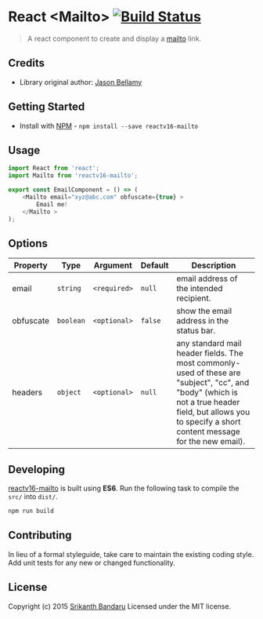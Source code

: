 # React &lt;Mailto&gt; [![Build Status](https://travis-ci.org/jasonbellamy/react-mailto.png?branch=master)](https://travis-ci.org/jasonbellamy/react-mailto)

> A react component to create and display a [mailto](https://developer.mozilla.org/en-US/docs/Web/Guide/HTML/Email_links) link.


## Credits
- Library original author: [Jason Bellamy](https://github.com/jasonbellamy)

## Getting Started

- Install with [NPM](https://www.npmjs.org/) - `npm install --save reactv16-mailto`


## Usage

```javascript
import React from 'react';
import Mailto from 'reactv16-mailto';

export const EmailComponent = () => (
    <Mailto email="xyz@abc.com" obfuscate={true} >
        Email me!
    </Mailto >
);
```


## Options


Property  | Type      | Argument     | Default   | Description
----------|-----------|--------------|-----------|------------
email     | `string`  | `<required>` | `null`    | email address of the intended recipient.
obfuscate | `boolean` | `<optional>` | `false`   | show the email address in the status bar.
headers   | `object`  | `<optional>` | `null`    | any standard mail header fields. The most commonly-used of these are "subject", "cc", and "body" (which is not a true header field, but allows you to specify a short content message for the new email).


## Developing

[reactv16-mailto](https://github.com/srikanthbandaru/reactv16-mailto) is built using **ES6**. Run the following task to compile the `src/` into `dist/`.

```bash
npm run build
```


## Contributing
In lieu of a formal styleguide, take care to maintain the existing coding style. Add unit tests for any new or changed functionality.


## License
Copyright (c) 2015 [Srikanth Bandaru](http://sbandaru.com)
Licensed under the MIT license.
